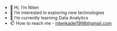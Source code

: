 - 👋 Hi, I’m Niten
- 👀 I’m interested in exploring new technologies
- 🌱 I’m currently learning Data Analyitcs
- 📫 How to reach me - nitenkadel1998@gmail.com

<!---
Niten31/Niten31 is a ✨ special ✨ repository because its `README.md` (this file) appears on your GitHub profile.
You can click the Preview link to take a look at your changes.
--->
